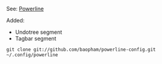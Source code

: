 See: [Powerline](https://github.com/Lokaltog/powerline)

Added:
* Undotree segment
* Tagbar segment

```
git clone git://github.com/baopham/powerline-config.git ~/.config/powerline
```

